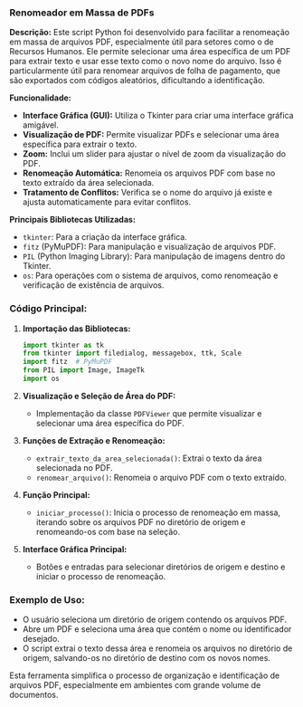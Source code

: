 ### Renomeador em Massa de PDFs

**Descrição:**
Este script Python foi desenvolvido para facilitar a renomeação em massa de arquivos PDF, especialmente útil para setores como o de Recursos Humanos. Ele permite selecionar uma área específica de um PDF para extrair texto e usar esse texto como o novo nome do arquivo. Isso é particularmente útil para renomear arquivos de folha de pagamento, que são exportados com códigos aleatórios, dificultando a identificação.

**Funcionalidade:**
- **Interface Gráfica (GUI):** Utiliza o Tkinter para criar uma interface gráfica amigável.
- **Visualização de PDF:** Permite visualizar PDFs e selecionar uma área específica para extrair o texto.
- **Zoom:** Inclui um slider para ajustar o nível de zoom da visualização do PDF.
- **Renomeação Automática:** Renomeia os arquivos PDF com base no texto extraído da área selecionada.
- **Tratamento de Conflitos:** Verifica se o nome do arquivo já existe e ajusta automaticamente para evitar conflitos.

**Principais Bibliotecas Utilizadas:**
- `tkinter`: Para a criação da interface gráfica.
- `fitz` (PyMuPDF): Para manipulação e visualização de arquivos PDF.
- `PIL` (Python Imaging Library): Para manipulação de imagens dentro do Tkinter.
- `os`: Para operações com o sistema de arquivos, como renomeação e verificação de existência de arquivos.

### Código Principal:
1. **Importação das Bibliotecas:**
   ```python
   import tkinter as tk
   from tkinter import filedialog, messagebox, ttk, Scale
   import fitz  # PyMuPDF
   from PIL import Image, ImageTk
   import os
   ```

2. **Visualização e Seleção de Área do PDF:**
   - Implementação da classe `PDFViewer` que permite visualizar e selecionar uma área específica do PDF.

3. **Funções de Extração e Renomeação:**
   - `extrair_texto_da_area_selecionada()`: Extrai o texto da área selecionada no PDF.
   - `renomear_arquivo()`: Renomeia o arquivo PDF com o texto extraído.

4. **Função Principal:**
   - `iniciar_processo()`: Inicia o processo de renomeação em massa, iterando sobre os arquivos PDF no diretório de origem e renomeando-os com base na seleção.

5. **Interface Gráfica Principal:**
   - Botões e entradas para selecionar diretórios de origem e destino e iniciar o processo de renomeação.

### Exemplo de Uso:
- O usuário seleciona um diretório de origem contendo os arquivos PDF.
- Abre um PDF e seleciona uma área que contém o nome ou identificador desejado.
- O script extrai o texto dessa área e renomeia os arquivos no diretório de origem, salvando-os no diretório de destino com os novos nomes.

Esta ferramenta simplifica o processo de organização e identificação de arquivos PDF, especialmente em ambientes com grande volume de documentos.
